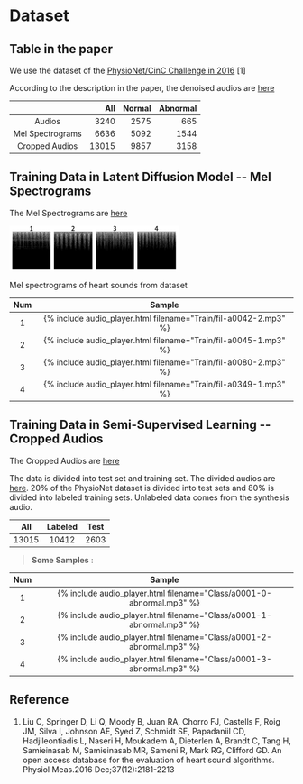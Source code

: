 # Dataset
## Table in the paper

We use the dataset of the [PhysioNet/CinC Challenge in 2016](https://physionet.org/content/challenge-2016/1.0.0/) [1]

According to the description in the paper, the denoised audios are [here](https://github.com/zhj12399/HeartSoundSynthesis/tree/main/train-data/Audios)

|                  |    All | Normal | Abnormal |
|:----------------:|-------:|-------:|---------:|
|      Audios      |   3240 |   2575 |      665 |
| Mel Spectrograms |   6636 |   5092 |     1544 |
|  Cropped Audios  |  13015 |   9857 |     3158 |

## Training Data in Latent Diffusion Model -- Mel Spectrograms
The Mel Spectrograms are [here](https://github.com/zhj12399/HeartSoundSynthesis/tree/main/train-data/Mel)

<img src="pics/Train.png" alt="evolution" style="max-width: 60%;">
<p class="caption">Mel spectrograms of heart sounds from dataset</p>

| Num |                              Sample                              |
|:---:|:----------------------------------------------------------------:|
|  1  | {% include audio_player.html filename="Train/fil-a0042-2.mp3" %} |
|  2  | {% include audio_player.html filename="Train/fil-a0045-1.mp3" %} |
|  3  | {% include audio_player.html filename="Train/fil-a0080-2.mp3" %} |
|  4  | {% include audio_player.html filename="Train/fil-a0349-1.mp3" %} |

## Training Data in Semi-Supervised Learning -- Cropped Audios
The Cropped Audios are [here](https://github.com/zhj12399/HeartSoundSynthesis/tree/main/train-data/Cropped)

The data is divided into test set and training set. 
The divided audios are [here](https://github.com/zhj12399/HeartSoundSynthesis/tree/main/train-data/Semi-Supervised).
20% of the PhysioNet dataset is divided into test sets and 80% is divided into labeled training sets.
Unlabeled data comes from the synthesis audio.

|  All  | Labeled | Test |
|:-----:|:-------:|:----:|
| 13015 |  10412  | 2603 |

> __Some Samples__ :

| Num |                                Sample                                 |
|:---:|:---------------------------------------------------------------------:|
|  1  | {% include audio_player.html filename="Class/a0001-0-abnormal.mp3" %} |
|  2  | {% include audio_player.html filename="Class/a0001-1-abnormal.mp3" %} |
|  3  | {% include audio_player.html filename="Class/a0001-2-abnormal.mp3" %} |
|  4  | {% include audio_player.html filename="Class/a0001-3-abnormal.mp3" %} |

## Reference

1. Liu C, Springer D, Li Q, Moody B, Juan RA, Chorro FJ, Castells F, Roig JM, Silva I, Johnson AE, Syed Z, Schmidt SE, Papadaniil CD, Hadjileontiadis L, Naseri H, Moukadem A, Dieterlen A, Brandt C, Tang H, Samieinasab M, Samieinasab MR, Sameni R, Mark RG, Clifford GD. An open access database for the evaluation of heart sound algorithms. Physiol Meas.2016 Dec;37(12):2181-2213